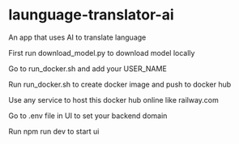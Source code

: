 # launguage-translator-ai

An app that uses AI to translate language

First run download_model.py to download model locally

Go to run_docker.sh and add your USER_NAME

Run run_docker.sh to create docker image and push to docker hub

Use any service to host this docker hub online like railway.com

Go to .env file in UI to set your backend domain

Run npm run dev to start ui
